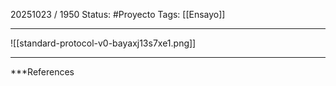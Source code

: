 
20251023 / 1950
Status: #Proyecto 
Tags: [[Ensayo]]

------

![[standard-protocol-v0-bayaxj13s7xe1.png]]







---
 ***References 

